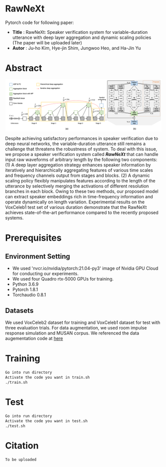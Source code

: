 # RawNeXt

Pytorch code for following paper:

* **Title** : RawNeXt: Speaker verification system for variable-duration utterance with deep layer aggregation and dynamic scaling policies (The paper will be uploaded later) 
* **Autor** : Ju-ho Kim, Hye-jin Shim, Jungwoo Heo, and Ha-Jin Yu

# Abstract
<img align="middle" width="2000" src="https://github.com/wngh1187/RawNeXt/blob/main/overall.png">

Despite achieving satisfactory performances in speaker verification due to deep neural networks, the variable-duration utterance still remains a challenge that threatens the robustness of system. 
To deal with this issue, we propose a speaker verification system called ***RawNeXt*** that can handle input raw waveforms of arbitrary length by the following two components: 
(1) A deep layer aggregation strategy enhances speaker information by iteratively and hierarchically aggregating features of various time scales and frequency channels output from stages and blocks. 
(2) A dynamic scaling policy flexibly manipulates features according to the length of the utterance by selectively merging the activations of different resolution branches in each block. 
Owing to these two methods, our proposed model can extract speaker embeddings rich in time-frequency information and operate dynamically on length variation. 
Experimental results on the VoxCeleb1 test set of various duration demonstrate that the RawNeXt achieves state-of-the-art performance compared to the recently proposed systems. 

# Prerequisites

## Environment Setting
* We used 'nvcr.io/nvidia/pytorch:21.04-py3' image of Nvidia GPU Cloud for conducting our experiments. 
* We used four Quadro rtx-5000 GPUs for training. 
* Python 3.6.9
* Pytorch 1.8.1
* Torchaudio 0.8.1

## Datasets

We used VoxCeleb2 dataset for training and VoxCeleb1 dataset for test with three evaluation trials. 
For data augmentation, we used room impulse response simulation and MUSAN corpus. 
We referenced the data augementation code at [here]( https://github.com/clovaai/voxceleb_trainer )


# Training

```
Go into run directory
Activate the code you want in train.sh
./train.sh
```

# Test

```
Go into run directory
Activate the code you want in test.sh
./test.sh
```

# Citation
```
To be uploaded
```
